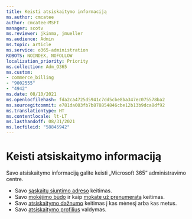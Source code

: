 ```yaml
---
title: Keisti atsiskaitymo informaciją
ms.author: cmcatee
author: cmcatee-MSFT
manager: scotv
ms.reviewer: jkinma, jmueller
ms.audience: Admin
ms.topic: article
ms.service: o365-administration
ROBOTS: NOINDEX, NOFOLLOW
localization_priority: Priority
ms.collection: Adm_O365
ms.custom:
- commerce_billing
- "9002555"
- "4942"
ms.date: 08/10/2021
ms.openlocfilehash: fda2ca4725d5941c7dd5cbe8ba347ec075578ba2
ms.sourcegitcommit: e781da003fb7b878854846cbe12b13b9dca8df92
ms.translationtype: HT
ms.contentlocale: lt-LT
ms.lasthandoff: 08/31/2021
ms.locfileid: "58845942"
---
```

# <a name="change-billing-information"></a>Keisti atsiskaitymo informaciją

Savo atsiskaitymo informaciją galite keisti „Microsoft 365“ administravimo centre. 

- Savo [sąskaitų siuntimo adreso](https://docs.microsoft.com/microsoft-365/commerce/billing-and-payments/change-your-billing-addresses) keitimas.
- Savo [mokėjimo būdo](https://docs.microsoft.com/microsoft-365/commerce/billing-and-payments/manage-payment-methods) ir kaip [mokate už prenumeratą](https://docs.microsoft.com/microsoft-365/commerce/billing-and-payments/pay-for-your-subscription) keitimas.
- Savo [atsiskaitymo dažnumo](https://docs.microsoft.com/microsoft-365/commerce/billing-and-payments/change-payment-frequency) keitimas į kas mėnesį arba kas metus.
- Savo [atsiskaitymo profilius](https://docs.microsoft.com/microsoft-365/commerce/billing-and-payments/manage-billing-profiles) valdymas.
